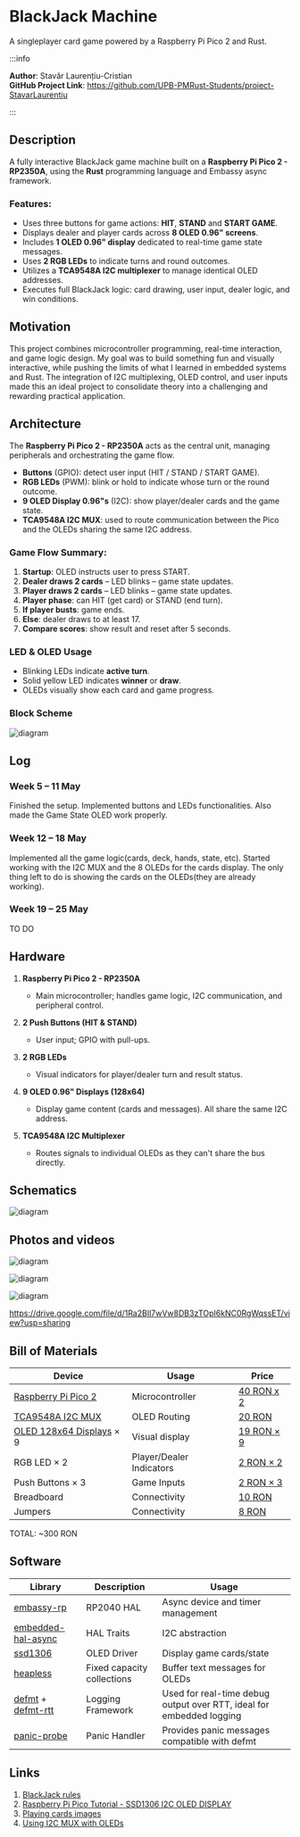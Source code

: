 # BlackJack Machine
A singleplayer card game powered by a Raspberry Pi Pico 2 and Rust.

:::info

**Author**: Stavăr Laurențiu-Cristian  
**GitHub Project Link**: https://github.com/UPB-PMRust-Students/proiect-StavarLaurentiu

:::

## Description
A fully interactive BlackJack game machine built on a **Raspberry Pi Pico 2 - RP2350A**, using the **Rust** programming language and Embassy async framework.

### Features:
+ Uses three buttons for game actions: **HIT**, **STAND** and **START GAME**.
+ Displays dealer and player cards across **8 OLED 0.96" screens**.
+ Includes **1 OLED 0.96" display** dedicated to real-time game state messages.
+ Uses **2 RGB LEDs** to indicate turns and round outcomes.
+ Utilizes a **TCA9548A I2C multiplexer** to manage identical OLED addresses.
+ Executes full BlackJack logic: card drawing, user input, dealer logic, and win conditions.

## Motivation
This project combines microcontroller programming, real-time interaction, and game logic design. My goal was to build something fun and visually interactive, while pushing the limits of what I learned in embedded systems and Rust. The integration of I2C multiplexing, OLED control, and user inputs made this an ideal project to consolidate theory into a challenging and rewarding practical application.

## Architecture
The **Raspberry Pi Pico 2 - RP2350A** acts as the central unit, managing peripherals and orchestrating the game flow.

- **Buttons** (GPIO): detect user input (HIT / STAND / START GAME).
- **RGB LEDs** (PWM): blink or hold to indicate whose turn or the round outcome.
- **9 OLED Display 0.96"s** (I2C): show player/dealer cards and the game state.
- **TCA9548A I2C MUX**: used to route communication between the Pico and the OLEDs sharing the same I2C address.

### Game Flow Summary:
1. **Startup**: OLED instructs user to press START.
2. **Dealer draws 2 cards** – LED blinks – game state updates.
3. **Player draws 2 cards** – LED blinks – game state updates.
4. **Player phase**: can HIT (get card) or STAND (end turn).
5. **If player busts**: game ends.
6. **Else**: dealer draws to at least 17.
7. **Compare scores**: show result and reset after 5 seconds.

### LED & OLED Usage
- Blinking LEDs indicate **active turn**.
- Solid yellow LED indicates **winner** or **draw**.
- OLEDs visually show each card and game progress.

### Block Scheme
![diagram](block_scheme.webp)

## Log

### Week 5 – 11 May

Finished the setup. Implemented buttons and LEDs functionalities. Also made the Game State OLED work properly.

### Week 12 – 18 May

Implemented all the game logic(cards, deck, hands, state, etc). Started working with the I2C MUX and the 8 OLEDs for the cards display. The only thing left to do is showing the cards on the OLEDs(they are already working).

### Week 19 – 25 May

TO DO

## Hardware

1. **Raspberry Pi Pico 2 - RP2350A**  
   - Main microcontroller; handles game logic, I2C communication, and peripheral control.

2. **2 Push Buttons (HIT & STAND)**  
   - User input; GPIO with pull-ups.

3. **2 RGB LEDs**  
   - Visual indicators for player/dealer turn and result status.

4. **9 OLED 0.96" Displays (128x64)**  
   - Display game content (cards and messages). All share the same I2C address.

5. **TCA9548A I2C Multiplexer**  
   - Routes signals to individual OLEDs as they can't share the bus directly.

## Schematics

![diagram](KiCad.webp)

## Photos and videos

![diagram](photo1.webp)

![diagram](photo2.webp)

![diagram](photo3.webp)

https://drive.google.com/file/d/1Ra2BIl7wVw8DB3zTOpI6kNC0RgWqssET/view?usp=sharing

## Bill of Materials

| Device | Usage | Price |
|--------|--------|-------|
| [Raspberry Pi Pico 2](https://datasheets.raspberrypi.com/picow/pico-2-w-datasheet.pdf) | Microcontroller | [40 RON x 2](https://www.optimusdigital.ro/en/raspberry-pi-boards/13327-raspberry-pi-pico-2-w.html?search_query=raspberry+pi+pico+2&results=36) |
| [TCA9548A I2C MUX](https://www.ti.com/lit/ds/symlink/tca9548a.pdf) | OLED Routing | [20 RON](https://www.optimusdigital.ro/en/power-multiplexers/1692-tca9548a-i2c-multiplexer-module.html?search_query=Modul+Multiplexor+I2C+TCA9548A&results=1) |
| [OLED 128x64 Displays](https://www.vishay.com/docs/37902/oled128o064dbpp3n00000.pdf) × 9 | Visual display | [19 RON × 9](https://www.bitmi.ro/componente-electronice/ecran-oled-0-96-cu-interfata-iic-i2c-10488.html) |
| RGB LED × 2 | Player/Dealer Indicators | [2 RON × 2](https://www.bitmi.ro/module-electronice/modul-led-rgb-3-culori-10401.html) |
| Push Buttons × 3 | Game Inputs | [2 RON × 3](https://www.optimusdigital.ro/en/buttons-and-switches/1115-white-button-with-round-cover.html?search_query=buttons&results=259) |
| Breadboard | Connectivity | [10 RON](https://www.optimusdigital.ro/en/breadboards/8-breadboard-hq-830-points.html?search_query=breadboard&results=363) |
| Jumpers | Connectivity | [8 RON](https://www.bitmi.ro/componente-electronice/40-fire-dupont-tata-mama-30cm-10504.html) |

TOTAL: ~300 RON

## Software

| Library | Description | Usage |
|--------|-------------|--------|
| [embassy-rp](https://github.com/embassy-rs/embassy) | RP2040 HAL | Async device and timer management |
| [embedded-hal-async](https://github.com/rust-embedded/embedded-hal) | HAL Traits | I2C abstraction |
| [ssd1306](https://docs.rs/ssd1306/latest/ssd1306/) | OLED Driver | Display game cards/state |
| [heapless](https://github.com/rust-embedded/heapless) | Fixed capacity collections | Buffer text messages for OLEDs |
| [defmt](https://github.com/knurling-rs/defmt) + [defmt-rtt](https://github.com/knurling-rs/defmt) | Logging Framework | Used for real-time debug output over RTT, ideal for embedded logging |
| [panic-probe](https://github.com/knurling-rs/panic-probe) | Panic Handler | Provides panic messages compatible with defmt |

## Links
1. [BlackJack rules](https://bicyclecards.com/how-to-play/blackjack/)
2. [Raspberry Pi Pico Tutorial - SSD1306 I2C OLED DISPLAY](https://www.youtube.com/watch?v=Ts9JXbMvfTQ&t=443s)
3. [Playing cards images](https://www.freepik.com/free-vector/complete-deck-playing-cards_414486592.htm#fromView=keyword&page=1&position=11&uuid=d15e84b6-c2e6-40ef-9b00-a3c1ec8341eb&query=Playing+Card)
4. [Using I2C MUX with OLEDs](https://www.youtube.com/watch?v=wqyHbQvcoWw)

